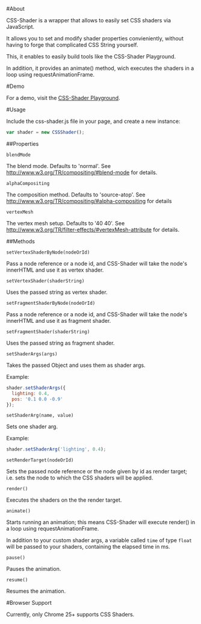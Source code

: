 #About

CSS-Shader is a wrapper that allows to easily set CSS shaders via JavaScript.

It allows you to set and modify shader properties convieniently, without having to forge that complicated CSS String yourself.

This, it enables to easily build tools like the CSS-Shader Playground.

In addition, it provides an animate() method, wich executes the shaders in a loop using requestAnimationFrame.

#Demo

For a demo, visit the [CSS-Shader Playground](http://jensarps.github.com/css-shader/playground/).

#Usage

Include the css-shader.js file in your page, and create a new instance:

~~~javascript
var shader = new CSSShader();
~~~

##Properties

`blendMode`

The blend mode. Defaults to 'normal'. See http://www.w3.org/TR/compositing/#blend-mode for details.
  
`alphaCompositing`

The composition method. Defaults to 'source-atop'. See http://www.w3.org/TR/compositing/#alpha-compositing for details

`vertexMesh`

The vertex mesh setup. Defaults to '40 40'. See http://www.w3.org/TR/filter-effects/#vertexMesh-attribute for details.

##Methods

`setVertexShaderByNode(nodeOrId)`

Pass a node reference or a node id, and CSS-Shader will take the node's innerHTML and use it as vertex shader.

`setVertexShader(shaderString)`

Uses the passed string as vertex shader.

`setFragmentShaderByNode(nodeOrId)`

Pass a node reference or a node id, and CSS-Shader will take the node's innerHTML and use it as fragment shader.

`setFragmentShader(shaderString)`

Uses the passed string as fragment shader.

`setShaderArgs(args)`

Takes the passed Object and uses them as shader args.

Example:

~~~javascript
shader.setShaderArgs({
  lighting: 0.4,
  pos: '0.1 0.0 -0.9'
});
~~~

`setShaderArg(name, value)`

Sets one shader arg.

Example:

~~~javascript
shader.setShaderArg('lighting', 0.4);
~~~

`setRenderTarget(nodeOrId)`

Sets the passed node reference or the node given by id as render target; i.e. sets the node to which the CSS shaders will be applied.

`render()`

Executes the shaders on the the render target.

`animate()`

Starts running an animation; this means CSS-Shader will execute render() in a loop using requestAnimationFrame.

In addition to your custom shader args, a variable called `time` of type `float` will be passed to your shaders, containing the elapsed time in ms.

`pause()`

Pauses the animation.

`resume()`

Resumes the animation.

#Browser Support

Currently, only Chrome 25+ supports CSS Shaders.
